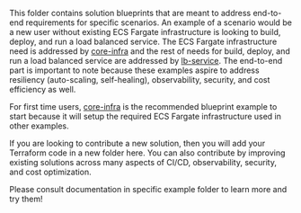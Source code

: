 This folder contains solution blueprints that are meant to address end-to-end requirements for specific scenarios. An example of a scenario would be a new user without existing ECS Fargate infrastructure is looking to build, deploy, and run a load balanced service. The ECS Fargate infrastructure need is addressed by [core-infra](./core-infra/README.md) and the rest of needs for build, deploy, and run a load balanced service are addressed by [lb-service](./lb-service/README.md). The end-to-end part is important to note because these examples aspire to address resiliency (auto-scaling, self-healing), observability, security, and cost efficiency as well. 

For first time users, [core-infra](./core-infra/README.md) is the recommended blueprint example to start because it will setup the required ECS Fargate infrastructure used in other examples.

If you are looking to contribute a new solution, then you will add your Terraform code in a new folder here. You can also contribute by improving existing solutions across many aspects of CI/CD, observability, security, and cost optimization. 

Please consult documentation in specific example folder to learn more and try them!
